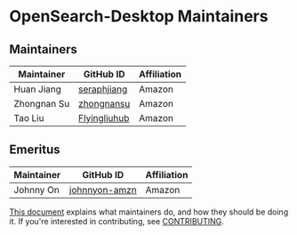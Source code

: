 # OpenSearch-Desktop Maintainers

## Maintainers
| Maintainer | GitHub ID | Affiliation |
| --------------- | --------- | ----------- |
| Huan Jiang | [seraphjiang](https://github.com/seraphjiang) | Amazon |
| Zhongnan Su | [zhongnansu](https://github.com/zhongnansu) | Amazon |
| Tao Liu | [Flyingliuhub](https://github.com/Flyingliuhub) | Amazon |

## Emeritus
| Maintainer | GitHub ID | Affiliation |
| --------------- | --------- | ----------- |
| Johnny On | [johnnyon-amzn](https://github.com/johnnyon-amzn) | Amazon |


[This document](https://github.com/opensearch-project/.github/blob/main/MAINTAINERS.md) explains what maintainers do, and how they should be doing it. If you're interested in contributing, see [CONTRIBUTING](CONTRIBUTING.md).